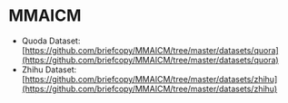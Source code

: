 # MMAICM

+ Quoda Dataset: [https://github.com/briefcopy/MMAICM/tree/master/datasets/quora](https://github.com/briefcopy/MMAICM/tree/master/datasets/quora)
+ Zhihu Dataset: [https://github.com/briefcopy/MMAICM/tree/master/datasets/zhihu](https://github.com/briefcopy/MMAICM/tree/master/datasets/zhihu)


